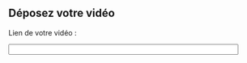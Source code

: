 <!DOCTYPE html>
<html>
<head>
  <meta charset="UTF-8">
  <title>Uploader une vidéo</title>
  <script>
    UPLOADCARE_PUBLIC_KEY = 'f44deb9e0290fb01757b';
  </script>
  <script src="https://ucarecdn.com/libs/widget/3.x/uploadcare.full.min.js"></script>
</head>
<body>
  <h2>Déposez votre vidéo</h2>
  <input
    type="hidden"
    role="uploadcare-uploader"
    data-tabs="file camera"
    data-clearable
    data-multiple="false"
    data-max-size="157286400"
  />

  <p>Lien de votre vidéo :</p>
  <input type="text" id="videoLink" style="width: 90%;" readonly />

  <script>
    uploadcare.Widget('[role=uploadcare-uploader]').onUploadComplete(function(info) {
      document.getElementById('videoLink').value = info.cdnUrl;
    });
  </script>
</body>
</html>
